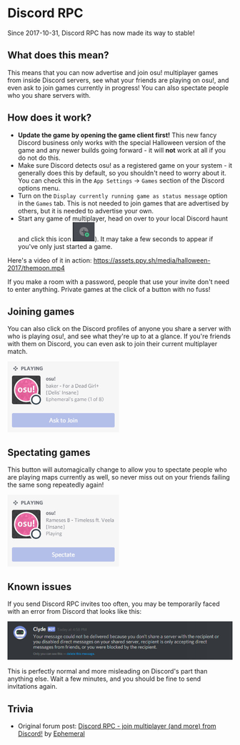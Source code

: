 # Discord RPC

Since 2017-10-31, Discord RPC has now made its way to stable!

## What does this mean?

This means that you can now advertise and join osu! multiplayer games from inside Discord servers, see what your friends are playing on osu!, and even ask to join games currently in progress! You can also spectate people who you share servers with.

## How does it work?

-   **Update the game by opening the game client first!** This new fancy Discord business only works with the special Halloween version of the game and any newer builds going forward - it will **not** work at all if you do not do this.
-   Make sure Discord detects osu! as a registered game on your system - it generally does this by default, so you shouldn't need to worry about it. You can check this in the `App Settings` -> `Games` section of the Discord options menu.
-   Turn on the `Display currently running game as status message` option in the `Games` tab. This is not needed to join games that are advertised by others, but it is needed to advertise your own.
-   Start any game of multiplayer, head on over to your local Discord haunt and click this icon ![the shiny green button in front of the plus sign](img/shiny-green-button.jpg)). It may take a few seconds to appear if you've only just started a game.

Here's a video of it in action: <https://assets.ppy.sh/media/halloween-2017/themoon.mp4>

If you make a room with a password, people that use your invite don't need to enter anything. Private games at the click of a button with no fuss!

## Joining games

You can also click on the Discord profiles of anyone you share a server with who is playing osu!, and see what they're up to at a glance. If you're friends with them on Discord, you can even ask to join their current multiplayer match.

![](img/join.jpg)

## Spectating games

This button will automagically change to allow you to spectate people who are playing maps currently as well, so never miss out on your friends failing the same song repeatedly again!

![](img/spectate.jpg)

## Known issues

If you send Discord RPC invites too often, you may be temporarily faced with an error from Discord that looks like this:

![](img/slow-down.jpg)

This is perfectly normal and more misleading on Discord's part than anything else. Wait a few minutes, and you should be fine to send invitations again.

## Trivia

-   Original forum post: [Discord RPC - join multiplayer (and more) from Discord!](/community/forums/topics/659856) by [Ephemeral](/users/102335)
